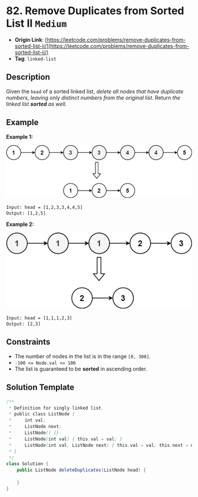 # 82. Remove Duplicates from Sorted List II `Medium`

- **Origin Link**: [https://leetcode.com/problems/remove-duplicates-from-sorted-list-ii/](https://leetcode.com/problems/remove-duplicates-from-sorted-list-ii/)
- **Tag**: `linked-list`


## Description

Given the `head` of a sorted linked list, *delete all nodes that have duplicate numbers, leaving only distinct numbers from the original list*. Return *the linked list **sorted** as well*.


## Example

**Example 1:**

![img](./linkedlist1.jpg)

```
Input: head = [1,2,3,3,4,4,5]
Output: [1,2,5]
```

**Example 2:**

![](./linkedlist2.jpg)

```
Input: head = [1,1,1,2,3]
Output: [2,3]
```


## Constraints

- The number of nodes in the list is in the range `[0, 300]`.
- `-100 <= Node.val <= 100`
- The list is guaranteed to be **sorted** in ascending order.


## Solution Template

```java
/**
 * Definition for singly-linked list.
 * public class ListNode {
 *     int val;
 *     ListNode next;
 *     ListNode() {}
 *     ListNode(int val) { this.val = val; }
 *     ListNode(int val, ListNode next) { this.val = val; this.next = next; }
 * }
 */
class Solution {
    public ListNode deleteDuplicates(ListNode head) {
        
    }
}
```
